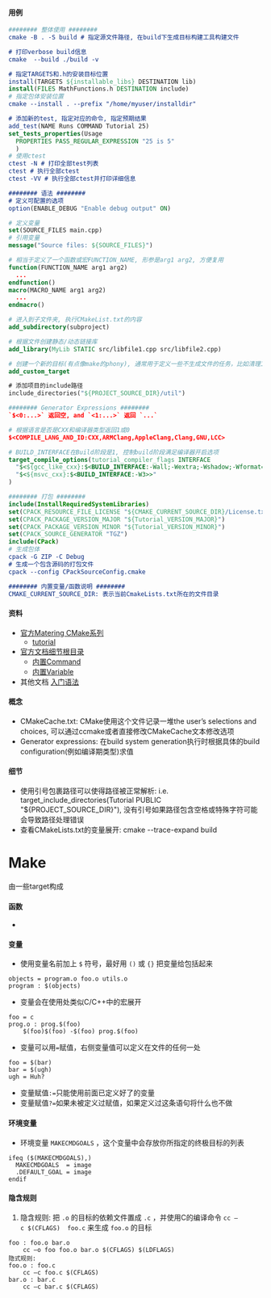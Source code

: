 #### 用例
``` cmake
######## 整体使用 ########
cmake -B . -S build # 指定源文件路径, 在build下生成目标构建工具构建文件

# 打印verbose build信息
cmake  --build ./build -v

# 指定TARGETS和.h的安装目标位置
install(TARGETS ${installable_libs} DESTINATION lib)
install(FILES MathFunctions.h DESTINATION include)
# 指定包体安装位置
cmake --install . --prefix "/home/myuser/installdir"

# 添加新的test, 指定对应的命令, 指定预期结果
add_test(NAME Runs COMMAND Tutorial 25)
set_tests_properties(Usage
  PROPERTIES PASS_REGULAR_EXPRESSION "25 is 5"
  )
# 使用ctest
ctest -N # 打印全部test列表
ctest # 执行全部ctest
ctest -VV # 执行全部ctest并打印详细信息

######## 语法 ########
# 定义可配置的选项
option(ENABLE_DEBUG "Enable debug output" ON)

# 定义变量
set(SOURCE_FILES main.cpp)
# 引用变量
message("Source files: ${SOURCE_FILES}") 

# 相当于定义了一个函数或宏FUNCTION_NAME, 形参是arg1 arg2, 方便复用
function(FUNCTION_NAME arg1 arg2)
  ...
endfunction()
macro(MACRO_NAME arg1 arg2)
  ...
endmacro()

# 进入到子文件夹, 执行CMakeList.txt的内容
add_subdirectory(subproject)

# 根据文件创建静态/动态链接库
add_library(MyLib STATIC src/libfile1.cpp src/libfile2.cpp)

# 创建一个新的目标(有点像make的phony), 通常用于定义一些不生成文件的任务，比如清理工作、生成文档
add_custom_target

# 添加项目的include路径
include_directories("${PROJECT_SOURCE_DIR}/util")

######## Generator Expressions ########
`$<0:...>` 返回空, and `<1:...>` 返回 `...`

# 根据语言是否是CXX和编译器类型返回1或0
$<COMPILE_LANG_AND_ID:CXX,ARMClang,AppleClang,Clang,GNU,LCC>

# BUILD_INTERFACE在Build阶段是1, 控制build阶段满足编译器开启选项
target_compile_options(tutorial_compiler_flags INTERFACE
  "$<${gcc_like_cxx}:$<BUILD_INTERFACE:-Wall;-Wextra;-Wshadow;-Wformat=2;-Wunused>>"
  "$<${msvc_cxx}:$<BUILD_INTERFACE:-W3>>"
)

######## 打包 ########
include(InstallRequiredSystemLibraries)
set(CPACK_RESOURCE_FILE_LICENSE "${CMAKE_CURRENT_SOURCE_DIR}/License.txt")
set(CPACK_PACKAGE_VERSION_MAJOR "${Tutorial_VERSION_MAJOR}")
set(CPACK_PACKAGE_VERSION_MINOR "${Tutorial_VERSION_MINOR}")
set(CPACK_SOURCE_GENERATOR "TGZ")
include(CPack)
# 生成包体
cpack -G ZIP -C Debug
# 生成一个包含源码的打包文件
cpack --config CPackSourceConfig.cmake

######## 内置变量/函数说明 ########
CMAKE_CURRENT_SOURCE_DIR: 表示当前CmakeLists.txt所在的文件目录
```


#### 资料
- [官方Matering CMake系列](https://cmake.org/cmake/help/book/mastering-cmake/index.html)
	- [tutorial](https://cmake.org/cmake/help/book/mastering-cmake/cmake/Help/guide/tutorial/index.html)
- [官方文档细节根目录](https://cmake.org/cmake/help/latest/index.html)
	- [内置Command](https://cmake.org/cmake/help/latest/manual/cmake-commands.7.html)
	- [内置Variable](https://cmake.org/cmake/help/latest/manual/cmake-variables.7.html)
- 其他文档
	[入门语法](https://zhuanlan.zhihu.com/p/630144233)

#### 概念
- CMakeCache.txt: CMake使用这个文件记录一堆the user’s selections and choices, 可以通过ccmake或者直接修改CMakeCache文本修改选项
-  Generator expressions: 在build system generation执行时根据具体的build configuration(例如编译期类型)求值

#### 细节
- 使用引号包裹路径可以使得路径被正常解析: i.e. target_include_directories(Tutorial PUBLIC "${PROJECT_SOURCE_DIR}"), 没有引号如果路径包含空格或特殊字符可能会导致路径处理错误
- 查看CMakeLists.txt的变量展开: cmake --trace-expand build


# Make
由一些target构成
#### 函数
- 
#### 变量
- 使用变量名前加上 `$` 符号，最好用 `()` 或 `{}` 把变量给包括起来
```
objects = program.o foo.o utils.o
program : $(objects)
```
- 变量会在使用处类似C/C++中的宏展开
```
foo = c
prog.o : prog.$(foo)
    $(foo)$(foo) -$(foo) prog.$(foo)
```
- 变量可以用`=`赋值，右侧变量值可以定义在文件的任何一处
```
foo = $(bar)
bar = $(ugh)
ugh = Huh?
```
- 变量赋值`:=`只能使用前面已定义好了的变量
- 变量赋值`?=`如果未被定义过赋值，如果定义过这条语句将什么也不做

#### 环境变量
- 环境变量 `MAKECMDGOALS` ，这个变量中会存放你所指定的终极目标的列表
```
ifeq ($(MAKECMDGOALS),)
  MAKECMDGOALS  = image
  .DEFAULT_GOAL = image
endif
```
#### 隐含规则
1. 隐含规则: 把 `.o` 的目标的依赖文件置成 `.c` ，并使用C的编译命令 `cc –c $(CFLAGS)  foo.c` 来生成 `foo.o` 的目标
```
foo : foo.o bar.o
    cc –o foo foo.o bar.o $(CFLAGS) $(LDFLAGS)
隐式规则:
foo.o : foo.c
    cc –c foo.c $(CFLAGS)
bar.o : bar.c
    cc –c bar.c $(CFLAGS)
```
